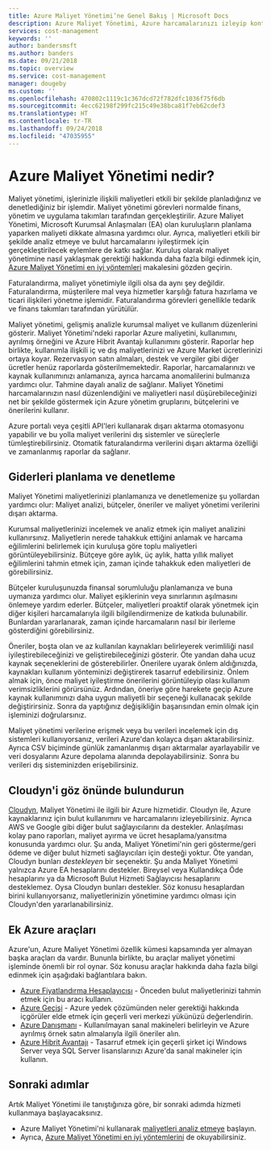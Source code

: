 ```yaml
---
title: Azure Maliyet Yönetimi’ne Genel Bakış | Microsoft Docs
description: Azure Maliyet Yönetimi, Azure harcamalarınızı izleyip kontrol altına almanıza ve kaynak kullanımını iyileştirmenize yardımcı olan bir maliyet yönetimi çözümüdür.
services: cost-management
keywords: ''
author: bandersmsft
ms.author: banders
ms.date: 09/21/2018
ms.topic: overview
ms.service: cost-management
manager: dougeby
ms.custom: ''
ms.openlocfilehash: 470802c1119c1c367dcd72f782dfc1036f75f6db
ms.sourcegitcommit: 4ecc62198f299fc215c49e38bca81f7eb62cdef3
ms.translationtype: HT
ms.contentlocale: tr-TR
ms.lasthandoff: 09/24/2018
ms.locfileid: "47035955"
---
```

# <a name="what-is-azure-cost-management"></a>Azure Maliyet Yönetimi nedir?

Maliyet yönetimi, işlerinizle ilişkili maliyetleri etkili bir şekilde planladığınız ve denetlediğiniz bir işlemdir. Maliyet yönetimi görevleri normalde finans, yönetim ve uygulama takımları tarafından gerçekleştirilir. Azure Maliyet Yönetimi, Microsoft Kurumsal Anlaşmaları (EA) olan kuruluşların planlama yaparken maliyeti dikkate almasına yardımcı olur. Ayrıca, maliyetleri etkili bir şekilde analiz etmeye ve bulut harcamalarını iyileştirmek için gerçekleştirilecek eylemlere de katkı sağlar. Kuruluş olarak maliyet yönetimine nasıl yaklaşmak gerektiği hakkında daha fazla bilgi edinmek için, [Azure Maliyet Yönetimi en iyi yöntemleri](cost-mgt-best-practices.md) makalesini gözden geçirin.

Faturalandırma, maliyet yönetimiyle ilgili olsa da aynı şey değildir. Faturalandırma, müşterilere mal veya hizmetler karşılığı fatura hazırlama ve ticari ilişkileri yönetme işlemidir.  Faturalandırma görevleri genellikle tedarik ve finans takımları tarafından yürütülür.

Maliyet yönetimi, gelişmiş analizle kurumsal maliyet ve kullanım düzenlerini gösterir. Maliyet Yönetimi'ndeki raporlar Azure maliyetini, kullanımını, ayrılmış örneğini ve Azure Hibrit Avantajı kullanımını gösterir. Raporlar hep birlikte, kullanımla ilişkili iç ve dış maliyetlerinizi ve Azure Market ücretlerinizi ortaya koyar. Rezervasyon satın almaları, destek ve vergiler gibi diğer ücretler henüz raporlarda gösterilmemektedir. Raporlar, harcamalarınızı ve kaynak kullanımınızı anlamanıza, ayrıca harcama anomalilerini bulmanıza yardımcı olur. Tahmine dayalı analiz de sağlanır. Maliyet Yönetimi harcamalarınızın nasıl düzenlendiğini ve maliyetleri nasıl düşürebileceğinizi net bir şekilde göstermek için Azure yönetim gruplarını, bütçelerini ve önerilerini kullanır.

Azure portalı veya çeşitli API'leri kullanarak dışarı aktarma otomasyonu yapabilir ve bu yolla maliyet verilerini dış sistemler ve süreçlerle tümleştirebilirsiniz. Otomatik faturalandırma verilerini dışarı aktarma özelliği ve zamanlanmış raporlar da sağlanır.

## <a name="plan-and-control-expenses"></a>Giderleri planlama ve denetleme

Maliyet Yönetimi maliyetlerinizi planlamanıza ve denetlemenize şu yollardan yardımcı olur: Maliyet analizi, bütçeler, öneriler ve maliyet yönetimi verilerini dışarı aktarma.

Kurumsal maliyetlerinizi incelemek ve analiz etmek için maliyet analizini kullanırsınız. Maliyetlerin nerede tahakkuk ettiğini anlamak ve harcama eğilimlerini belirlemek için kuruluşa göre toplu maliyetleri görüntüleyebilirsiniz. Bütçeye göre aylık, üç aylık, hatta yıllık maliyet eğilimlerini tahmin etmek için, zaman içinde tahakkuk eden maliyetleri de görebilirsiniz.

Bütçeler kuruluşunuzda finansal sorumluluğu planlamanıza ve buna uymanıza yardımcı olur. Maliyet eşiklerinin veya sınırlarının aşılmasını önlemeye yardım ederler. Bütçeler, maliyetleri proaktif olarak yönetmek için diğer kişileri harcamalarıyla ilgili bilgilendirmenize de katkıda bulunabilir. Bunlardan yararlanarak, zaman içinde harcamaların nasıl bir ilerleme gösterdiğini görebilirsiniz.

Öneriler, boşta olan ve az kullanılan kaynakları belirleyerek verimliliği nasıl iyileştirebileceğinizi ve geliştirebileceğinizi gösterir. Öte yandan daha ucuz kaynak seçeneklerini de gösterebilirler. Önerilere uyarak önlem aldığınızda, kaynakları kullanım yönteminizi değiştirerek tasarruf edebilirsiniz. Önlem almak için, önce maliyet iyileştirme önerilerini görüntüleyip olası kullanım verimsizliklerini görürsünüz. Ardından, öneriye göre harekete geçip Azure kaynak kullanımınızı daha uygun maliyetli bir seçeneği kullanacak şekilde değiştirirsiniz. Sonra da yaptığınız değişikliğin başarısından emin olmak için işleminizi doğrularsınız.

Maliyet yönetimi verilerine erişmek veya bu verileri incelemek için dış sistemleri kullanıyorsanız, verileri Azure'dan kolayca dışarı aktarabilirsiniz. Ayrıca CSV biçiminde günlük zamanlanmış dışarı aktarmalar ayarlayabilir ve veri dosyalarını Azure depolama alanında depolayabilirsiniz. Sonra bu verileri dış sisteminizden erişebilirsiniz.

## <a name="consider-cloudyn"></a>Cloudyn'i göz önünde bulundurun

[Cloudyn](overview.md), Maliyet Yönetimi ile ilgili bir Azure hizmetidir. Cloudyn ile, Azure kaynaklarınız için bulut kullanımını ve harcamalarını izleyebilirsiniz. Ayrıca AWS ve Google gibi diğer bulut sağlayıcılarını da destekler. Anlaşılması kolay pano raporları, maliyet ayırma ve ücret hesaplama/yansıtma konusunda yardımcı olur. Şu anda, Maliyet Yönetimi'nin geri gösterme/geri ödeme ve diğer bulut hizmeti sağlayıcıları için desteği yoktur. Öte yandan, Cloudyn bunları _destekleyen_ bir seçenektir. Şu anda Maliyet Yönetimi yalnızca Azure EA hesaplarını destekler. Bireysel veya Kullandıkça Öde hesaplarını ya da Microsoft Bulut Hizmeti Sağlayıcısı hesaplarını desteklemez. Oysa Cloudyn bunları destekler. Söz konusu hesaplardan birini kullanıyorsanız, maliyetlerinizin yönetimine yardımcı olması için Cloudyn'den yararlanabilirsiniz.

## <a name="additional-azure-tools"></a>Ek Azure araçları

Azure'un, Azure Maliyet Yönetimi özellik kümesi kapsamında yer almayan başka araçları da vardır. Bununla birlikte, bu araçlar maliyet yönetimi işleminde önemli bir rol oynar. Söz konusu araçlar hakkında daha fazla bilgi edinmek için aşağıdaki bağlantılara bakın.

- [Azure Fiyatlandırma Hesaplayıcısı](https://azure.microsoft.com/pricing/calculator/) - Önceden bulut maliyetlerinizi tahmin etmek için bu aracı kullanın.
- [Azure Geçişi](../migrate/migrate-overview.md) - Azure yedek çözümünden neler gerektiği hakkında içgörüler elde etmek için geçerli veri merkezi yükünüzü değerlendirin.
- [Azure Danışmanı](../advisor/advisor-overview.md) - Kullanılmayan sanal makineleri belirleyin ve Azure ayrılmış örnek satın almalarıyla ilgili öneriler alın.
- [Azure Hibrit Avantajı](https://azure.microsoft.com/pricing/hybrid-benefit/) - Tasarruf etmek için geçerli şirket içi Windows Server veya SQL Server lisanslarınızı Azure'da sanal makineler için kullanın.


## <a name="next-steps"></a>Sonraki adımlar

Artık Maliyet Yönetimi ile tanıştığınıza göre, bir sonraki adımda hizmeti kullanmaya başlayacaksınız.

- Azure Maliyet Yönetimi'ni kullanarak [maliyetleri analiz etmeye](quick-acm-cost-analysis.md) başlayın.
- Ayrıca, [Azure Maliyet Yönetimi en iyi yöntemlerini](cost-mgt-best-practices.md) de okuyabilirsiniz.
